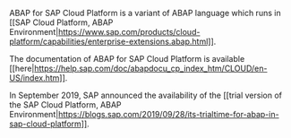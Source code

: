 ABAP for SAP Cloud Platform is a variant of ABAP language which runs in [[SAP Cloud Platform, ABAP Environment|https://www.sap.com/products/cloud-platform/capabilities/enterprise-extensions.abap.html]].

The documentation of ABAP for SAP Cloud Platform is available [[here|https://help.sap.com/doc/abapdocu_cp_index_htm/CLOUD/en-US/index.htm]].

In September 2019, SAP announced the availability of the [[trial version of the SAP Cloud Platform, ABAP Environment|https://blogs.sap.com/2019/09/28/its-trialtime-for-abap-in-sap-cloud-platform]].
